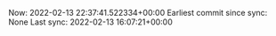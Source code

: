 Now: 2022-02-13 22:37:41.522334+00:00 Earliest commit since sync: None Last sync: 2022-02-13 16:07:21+00:00

